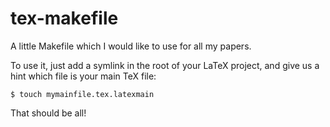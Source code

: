 tex-makefile
============

A little Makefile which I would like to use for all my papers.

To use it, just add a symlink in the root of your LaTeX project, and give us a hint which file is your main TeX file:

```
$ touch mymainfile.tex.latexmain
```

That should be all!
